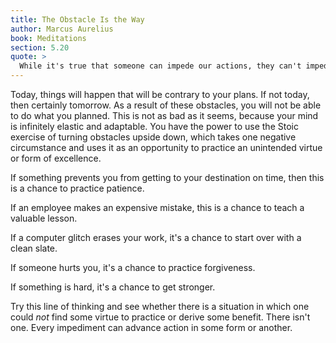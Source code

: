 ```yaml
---
title: The Obstacle Is the Way
author: Marcus Aurelius
book: Meditations
section: 5.20
quote: >
  While it's true that someone can impede our actions, they can't impede our intentions and our attitudes, which have the power of being conditional and adaptable. For the mind adapts and converts any obstacle to its action into a means of achieving it. That which is an impediment to action is turned to advance action. The obstacle on the path becomes the way.
---
```


Today, things will happen that will be contrary to your plans. If not today, then certainly tomorrow. As a result of these obstacles, you will not be able to do what you planned. This is not as bad as it seems, because your mind is infinitely elastic and adaptable. You have the power to use the Stoic exercise of turning obstacles upside down, which takes one negative circumstance and uses it as an opportunity to practice an unintended virtue or form of excellence.

If something prevents you from getting to your destination on time, then this is a chance to practice patience.

If an employee makes an expensive mistake, this is a chance to teach a valuable lesson.

If a computer glitch erases your work, it's a chance to start over with a clean slate.

If someone hurts you, it's a chance to practice forgiveness.

If something is hard, it's a chance to get stronger.

Try this line of thinking and see whether there is a situation in which one could _not_ find some virtue to practice or derive some benefit. There isn't one. Every impediment can advance action in some form or another.
